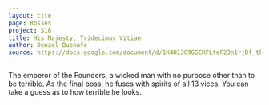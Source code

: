```yaml
---
layout: cite
page: Bosses
project: S16
title: His Majesty, Tridecimus Vitiae
author: Denzel Buenafe
source: https://docs.google.com/document/d/1K4H1369GSCRFLteF23n1rjDf_tke8aqb4F7cfBas3RI/edit?usp=sharing
---
```

The emperor of the Founders, a wicked man with no purpose other than to be terrible. As the final boss, he fuses with spirits of all 13 vices. You can take a guess as to how terrible he looks.
